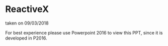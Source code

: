 # ReactiveX 

taken on 09/03/2018

For best experience please use Powerpoint 2016 to view this PPT, since it is developed in P2016.